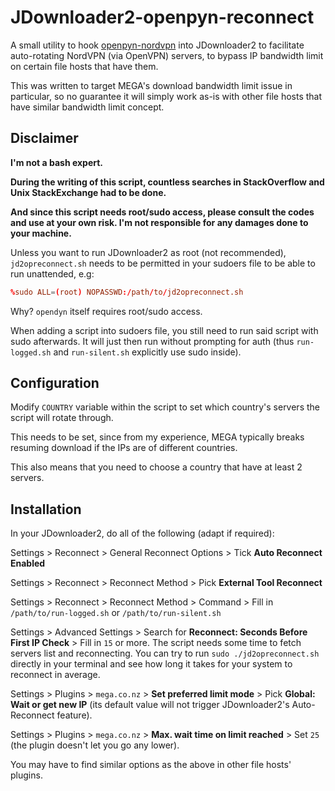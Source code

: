 # JDownloader2-openpyn-reconnect

A small utility to hook [openpyn-nordvpn](https://github.com/jotyGill/openpyn-nordvpn) into JDownloader2 to facilitate auto-rotating NordVPN (via OpenVPN) servers, to bypass IP bandwidth limit on certain file hosts that have them.

This was written to target MEGA's download bandwidth limit issue in particular, so no guarantee it will simply work as-is with other file hosts that have similar bandwidth limit concept.

## Disclaimer

**I'm not a bash expert.**

**During the writing of this script, countless searches in StackOverflow and Unix StackExchange had to be done.**

**And since this script needs root/sudo access, please consult the codes and use at your own risk. I'm not responsible for any damages done to your machine.**

Unless you want to run JDownloader2 as root (not recommended), `jd2opreconnect.sh` needs to be permitted in your sudoers file to be able to run unattended, e.g:

```conf
%sudo ALL=(root) NOPASSWD:/path/to/jd2opreconnect.sh
```

Why? `opendyn` itself requires root/sudo access.

When adding a script into sudoers file, you still need to run said script with sudo afterwards. It will just then run without prompting for auth (thus `run-logged.sh` and `run-silent.sh` explicitly use sudo inside).

## Configuration

Modify `COUNTRY` variable within the script to set which country's servers the script will rotate through.

This needs to be set, since from my experience, MEGA typically breaks resuming download if the IPs are of different countries.

This also means that you need to choose a country that have at least 2 servers.

## Installation

In your JDownloader2, do all of the following (adapt if required):

Settings > Reconnect > General Reconnect Options > Tick **Auto Reconnect Enabled**

Settings > Reconnect > Reconnect Method > Pick **External Tool Reconnect**

Settings > Reconnect > Reconnect Method > Command > Fill in `/path/to/run-logged.sh` or `/path/to/run-silent.sh`

Settings > Advanced Settings > Search for **Reconnect: Seconds Before First IP Check** > Fill in `15` or more. The script needs some time to fetch servers list and reconnecting. You can try to run `sudo ./jd2opreconnect.sh` directly in your terminal and see how long it takes for your system to reconnect in average.

Settings > Plugins > `mega.co.nz` > **Set preferred limit mode** > Pick **Global: Wait or get new IP** (its default value will not trigger JDownloader2's Auto-Reconnect feature).

Settings > Plugins > `mega.co.nz` > **Max. wait time on limit reached** > Set `25` (the plugin doesn't let you go any lower).

You may have to find similar options as the above in other file hosts' plugins.
